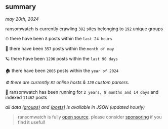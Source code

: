 
## summary
_may 20th, 2024_

ransomwatch is currently crawling `382` sites belonging to `192` unique groups

⏲ there have been `8` posts within the `last 24 hours`

🦈 there have been `357` posts within the `month of may`

🪐 there have been `1296` posts within the `last 90 days`

🏚 there have been `2005` posts within the `year of 2024`

_⚙️ there are currently `81` online hosts & `120` custom parsers._

🦕 ransomwatch has been running for `2 years, 8 months and 14 days` and indexed `11462` posts

_all data  [(groups)](http://ransomwhat.telemetry.ltd/groups) and [(posts)](http://ransomwhat.telemetry.ltd/posts) is available in JSON (updated hourly)_

> ransomwatch is fully [open source](https://github.com/joshhighet/ransomwatch#ransomwatch--). please consider [sponsoring](https://github.com/sponsors/joshhighet) if you find it useful!
